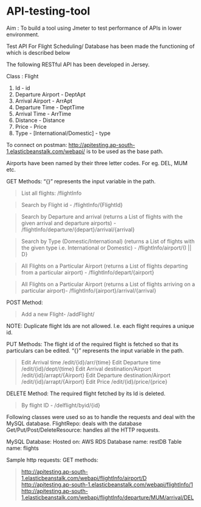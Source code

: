 # API-testing-tool
Aim : To build a tool using Jmeter to test performance of APIs in lower environment.

Test API For Flight Scheduling/ Database has been made the functioning of which is described below

The following RESTful API has been developed in Jersey.

Class : Flight
1. Id   - id
2. Departure Airport - DeptApt 
3. Arrival Airport - ArrApt
4. Departure Time - DeptTime
5. Arrival Time - ArrTime
6. Distance - Distance
7. Price - Price
8. Type - [International/Domestic] - type

To connect on postman: http://apitesting.ap-south-1.elasticbeanstalk.com/webapi/ is to be used as the base path.

Airports have been named by their three letter codes. For eg. DEL, MUM etc.

GET Methods: “{}” represents the input variable in the path. 
> List all flights: /flightInfo

> Search by Flight id -   /flightInfo/{FlightId}

> Search by Departure and arrival (returns a List of flights with the given arrival and departure airports) -  /flightInfo/departure/{depart}/arrival/{arrival}

> Search by Type (Domestic/International) (returns a List of flights with the given type i.e. International or Domestic) -     /flightInfo/airport/{I || D}    

> All Flights on a Particular Airport (returns a List of flights departing from a particular airport) -  /flightInfo/depart/{airport}

> All Flights on a Particular Airport (returns a List of flights arriving on a particular airport)- /flightInfo/{airport}/arrival/{arrival}

POST Method: 
> Add a new Flight-   /addFlight/

NOTE: Duplicate flight Ids are not allowed. I.e. each flight requires a unique id.

PUT Methods: The flight id of the required flight is fetched so that its particulars can be edited.
“{}” represents the input variable in the path. 

> Edit Arrival time                               /edit/{id}/arr/{time}
> Edit Departure time                      /edit/{id}/dept/{time} 
> Edit Arrival destination/Airport            /edit/{id}/arrapt/{Airport}
> Edit Departure destination/Airport     /edit/{id}/arrapt/{Airport}
> Edit Price                                    /edit/{id}/price/{price}


DELETE Method: The required flight fetched by its Id is deleted.	
> By flight ID -  /delflight/byid/{id}   


Following classes were used so as to handle the requests and deal with the MySQL database. 
FlightRepo: deals with the database
Get/Put/Post/DeleteResource:  handles all the HTTP requests.  


MySQL Database: 
Hosted on:  AWS RDS
Database name: restDB
Table name: flights


Sample http requests:
GET methods:
> http://apitesting.ap-south-1.elasticbeanstalk.com/webapi/flightInfo/airport/D
> http://apitesting.ap-south-1.elasticbeanstalk.com/webapi/flightInfo/1
> http://apitesting.ap-south-1.elasticbeanstalk.com/webapi/flightInfo/departure/MUM/arrival/DEL


